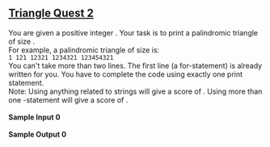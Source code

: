 ## **[Triangle Quest 2](https://www.hackerrank.com/challenges/triangle-quest-2)** 
You are given a positive integer .
Your task is to print a palindromic triangle of size .<br>For example, a palindromic triangle of size is:<br><code>1
121
12321
1234321
123454321</code><br>You can't take more than two lines. The first line (a for-statement) is already written for you.
You have to complete the code using exactly one print statement.<br>Note:
Using anything related to strings will give a score of .
Using more than one -statement will give a score of .<br><br>**Sample Input 0**<br><br>**Sample Output 0**<br><br>